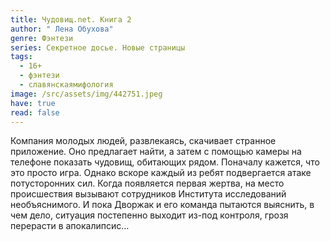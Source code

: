 ```yaml
---
title: Чудовищ.net. Книга 2
author: " Лена Обухова"
genre: Фэнтези
series: Секретное досье. Новые страницы
tags:
  - 16+
  - фэнтези
  - славянскаямифология
image: /src/assets/img/442751.jpeg
have: true
read: false
---
```

Компания молодых людей, развлекаясь, скачивает странное приложение. Оно предлагает найти, а затем с помощью камеры на телефоне показать чудовищ, обитающих рядом. Поначалу кажется, что это просто игра. Однако вскоре каждый из ребят подвергается атаке потусторонних сил. Когда появляется первая жертва, на место происшествия вызывают сотрудников Института исследований необъяснимого. И пока Дворжак и его команда пытаются выяснить, в чем дело, ситуация постепенно выходит из-под контроля, грозя перерасти в апокалипсис…
